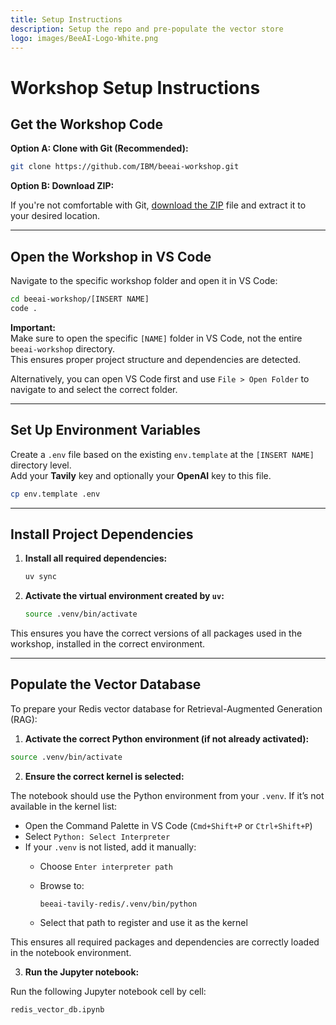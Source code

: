 ```yaml
---
title: Setup Instructions
description: Setup the repo and pre-populate the vector store
logo: images/BeeAI-Logo-White.png
---
```


# Workshop Setup Instructions

## Get the Workshop Code

**Option A: Clone with Git (Recommended):**

```bash
git clone https://github.com/IBM/beeai-workshop.git
```

**Option B: Download ZIP:**

If you're not comfortable with Git, [download the ZIP](https://github.com/IBM/beeai-workshop/archive/refs/heads/main.zip) file and extract it to your desired location.

---

## Open the Workshop in VS Code

Navigate to the specific workshop folder and open it in VS Code:

```bash
cd beeai-workshop/[INSERT NAME]
code .
```

**Important:**  
Make sure to open the specific `[NAME]` folder in VS Code, not the entire `beeai-workshop` directory.  
This ensures proper project structure and dependencies are detected.

Alternatively, you can open VS Code first and use `File > Open Folder` to navigate to and select the correct folder.

---

## Set Up Environment Variables

Create a `.env` file based on the existing `env.template` at the `[INSERT NAME]` directory level.  
Add your **Tavily** key and optionally your **OpenAI** key to this file.

```bash
cp env.template .env
```

---

## Install Project Dependencies

1. **Install all required dependencies:**

    ```bash
    uv sync
    ```

2. **Activate the virtual environment created by `uv`:**

    ```bash
    source .venv/bin/activate
    ```

This ensures you have the correct versions of all packages used in the workshop, installed in the correct environment.

---

## Populate the Vector Database

To prepare your Redis vector database for Retrieval-Augmented Generation (RAG):

1. **Activate the correct Python environment (if not already activated):**

```bash
source .venv/bin/activate
```

2. **Ensure the correct kernel is selected:**

The notebook should use the Python environment from your `.venv`. If it’s not available in the kernel list:

- Open the Command Palette in VS Code (`Cmd+Shift+P` or `Ctrl+Shift+P`)
- Select `Python: Select Interpreter`
- If your `.venv` is not listed, add it manually:
  - Choose `Enter interpreter path`
  - Browse to:

    ```text
    beeai-tavily-redis/.venv/bin/python
    ```

  - Select that path to register and use it as the kernel

This ensures all required packages and dependencies are correctly loaded in the notebook environment.

3. **Run the Jupyter notebook:**

Run the following Jupyter notebook cell by cell:

```bash
redis_vector_db.ipynb
```
